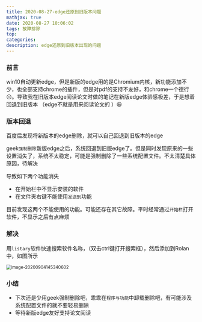 ```yaml
---
title: 2020-08-27-edge还原到旧版本问题
mathjax: true
date: 2020-08-27 10:06:02
tags: 故障排除
top:
categories:
description: edge还原到旧版本出现的问题
---
```


### 前言

win10自动更新edge，但是新版的edge用的是Chromium内核，新功能添加不少，也全部支持chrome的插件，但是对pdf的支持不友好，和chrome一个德行:expressionless:。导致我在旧版本edge阅读论文时做的笔记在新版edge体验感极差，于是想着回退到旧版本 （edge不就是用来阅读论文的 ）:laughing:

### 版本回退

百度后发现将新版本的edge删除，就可以自己回退到旧版本的edge

geek`强制删除`新版edge之后，系统回退到旧版edge了。但是同时发现原来的一些设置消失了，系统不太稳定，可能是强制删除了一些系统配置文件。不太清楚具体原因，待解决

导致如下两个功能消失

- 在开始栏中不显示安装的软件
- 在文件夹右键不能使用`发送到`功能

目前发现这两个不能使用的功能。可能还存在其它故障。平时经常通过`开始栏`打开软件，不显示之后有点麻烦

### 解决

用`listary`软件快速搜索软件名称，（双击ctrl键打开搜索框），然后添加到Rolan中，如图所示

<img src="https://i.loli.net/2020/09/04/Kbk3ERwsMJ9AhlP.png" alt="image-20200904145340602" style="zoom:80%;" />



### 小结

- 下次还是少用geek强制删除吧，乖乖在`程序与功能`中卸载删除吧，有可能涉及系统配置文件的就不要轻易删除
- 等待新版edge友好支持论文阅读



